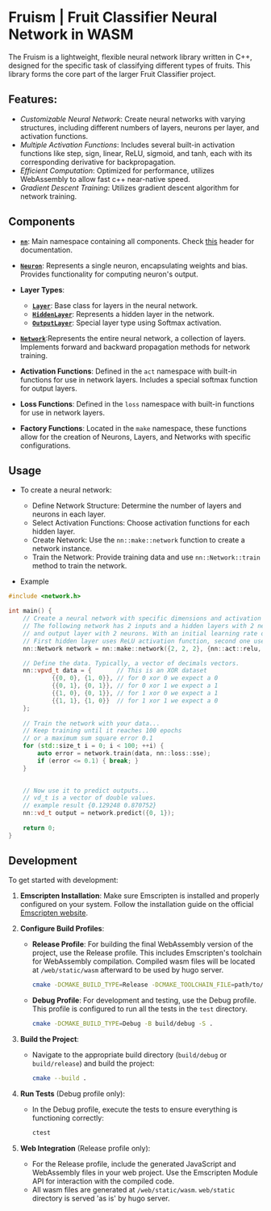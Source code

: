 # Fruism | Fruit Classifier Neural Network in WASM

The Fruism is a lightweight, flexible neural network library written in C++, designed for the specific task of
classifying different types of fruits. This library forms the core part of the larger Fruit Classifier project.

## Features:

- *Customizable Neural Network*: Create neural networks with varying structures, including different numbers of layers,
  neurons per layer, and activation functions.
- *Multiple Activation Functions*: Includes several built-in activation functions like step, sign, linear, ReLU,
  sigmoid,
  and tanh, each with its corresponding derivative for backpropagation.
- *Efficient Computation*: Optimized for performance, utilizes WebAssembly to allow fast c++ near-native speed.
- *Gradient Descent Training*: Utilizes gradient descent algorithm for network training.

## Components

- **[```nn```](nn/nn.h)**: Main namespace containing all components.
  Check [this](nn/nn.h) header for documentation.

- **[```Neuron```](nn/neuron.h)**: Represents a single neuron, encapsulating weights and bias.
  Provides functionality for computing neuron's output.

- **Layer Types**:
    - **[```Layer```](nn/layer.h)**: Base class for layers in the neural network.
    - **[```HiddenLayer```](nn/hidden_layer.h)**: Represents a hidden layer in the network.
    - **[```OutputLayer```](nn/output_layer.h)**: Special layer type using Softmax activation.

- **[```Network```](nn/network.h)**:Represents the entire neural network, a collection of layers.
  Implements forward and backward propagation methods for network training.

- **Activation Functions**: Defined in the ```act``` namespace with built-in functions for use in network layers.
  Includes a special softmax function for output layers.

- **Loss Functions**: Defined in the ```loss``` namespace with built-in functions for use in network layers.

- **Factory Functions**:
  Located in the ```make``` namespace, these functions allow for the creation of Neurons, Layers, and Networks with
  specific configurations.

## Usage

- To create a neural network:
    - Define Network Structure: Determine the number of layers and neurons in each layer.
    - Select Activation Functions: Choose activation functions for each hidden layer.
    - Create Network: Use the ```nn::make::network``` function to create a network instance.
    - Train the Network: Provide training data and use ```nn::Network::train``` method to train the network.

- Example

```c++
#include <network.h>

int main() {
    // Create a neural network with specific dimensions and activation functions
    // The following network has 2 inputs and a hidden layers with 2 neurons,
    // and output layer with 2 neurons. With an initial learning rate of 0.01.
    // First hidden layer uses ReLU activation function, second one uses Sigmoid.
    nn::Network network = nn::make::network({2, 2, 2}, {nn::act::relu, nn::act::sigmoid}, 0.01);

    // Define the data. Typically, a vector of decimals vectors.
    nn::vpvd_t data = {       // This is an XOR dataset
            {{0, 0}, {1, 0}}, // for 0 xor 0 we expect a 0
            {{0, 1}, {0, 1}}, // for 0 xor 1 we expect a 1
            {{1, 0}, {0, 1}}, // for 1 xor 0 we expect a 1
            {{1, 1}, {1, 0}}  // for 1 xor 1 we expect a 0
    };
    
    // Train the network with your data...
    // Keep training until it reaches 100 epochs
    // or a maximum sum square error 0.1
    for (std::size_t i = 0; i < 100; ++i) {
        auto error = network.train(data, nn::loss::sse);
        if (error <= 0.1) { break; }
    }
    

    // Now use it to predict outputs...
    // vd_t is a vector of double values.
    // example result {0.129248 0.870752}
    nn::vd_t output = network.predict({0, 1});
    
    return 0;
}
```

## Development

To get started with development:

1. **Emscripten Installation**: Make sure Emscripten is installed and properly configured on your system. Follow the
   installation guide on the official [Emscripten website](https://emscripten.org/docs/getting_started/downloads.html).

2. **Configure Build Profiles**:
    - **Release Profile**: For building the final WebAssembly version of the project, use the Release profile. This
      includes Emscripten's toolchain for WebAssembly compilation. Compiled wasm files will be located
      at `/web/static/wasm`
      afterward to be used by hugo server.
        ```sh
        cmake -DCMAKE_BUILD_TYPE=Release -DCMAKE_TOOLCHAIN_FILE=path/to/emscripten/cmake/Modules/Platform/Emscripten.cmake -B build/release -S .
        ```
    - **Debug Profile**: For development and testing, use the Debug profile. This profile is configured to run all the
      tests in the `test` directory.
        ```sh
        cmake -DCMAKE_BUILD_TYPE=Debug -B build/debug -S .
        ```

3. **Build the Project**:
    - Navigate to the appropriate build directory (`build/debug` or `build/release`) and build the project:
        ```sh
        cmake --build .
        ```

4. **Run Tests** (Debug profile only):
    - In the Debug profile, execute the tests to ensure everything is functioning correctly:
        ```sh
        ctest
        ```

5. **Web Integration** (Release profile only):
    - For the Release profile, include the generated JavaScript and WebAssembly files in your web project. Use the
      Emscripten Module API for interaction with the compiled code.
    - All wasm files are generated at `/web/static/wasm`. `web/static` directory is served 'as is' by hugo server.